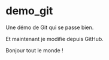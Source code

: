 # demo_git
Une démo de Git qui se passe bien.

Et maintenant je modifie depuis GitHub.

Bonjour tout le monde !
